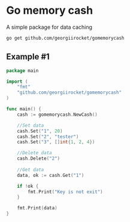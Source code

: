Go memory cash
================================

A simple package for data caching

```bash
go get github.com/georgiirocket/gomemorycash
```

## Example #1

```go
package main

import (
	"fmt"
	"github.com/georgiirocket/gomemorycash"
)

func main() {
	cash := gomemorycash.NewCash()

	//Set data
	cash.Set("1", 20)
	cash.Set("2", "tester")
	cash.Set("3", []int{1, 2, 4})

	//Delete data
	cash.Delete("2")
	
	//Get data
	data, ok := cash.Get("1")

	if !ok {
        fmt.Print("Key is not exit")
	}

	fmt.Print(data)
}
```
